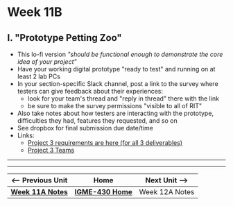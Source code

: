 # Week 11B

## I. "Prototype Petting Zoo" 
- This lo-fi version *"should be functional enough to demonstrate the core idea of your project"*
- Have your working digital prototype "ready to test" and running on at least 2 lab PCs 
- In your section-specific Slack channel, post a link to the survey where testers can give feedback about their experiences:
  - look for your team's thread and "reply in thread" there with the link
  - be sure to make the survey permissions "visible to all of RIT"
- Also take notes about how testers are interacting with the prototype, difficulties they had, features they requested, and so on
- See dropbox for final submission due date/time
- Links:
  - [Project 3 requirements are here (for all 3 deliverables)](../documents/p3-interactive-prototype.md)
  - [Project 3 Teams](../documents/p3-teams.md)

---
---

| <-- Previous Unit | Home | Next Unit -->
| --- | --- | --- 
|  [**Week 11A Notes**](11A.md)  |  [**IGME-430 Home**](../) | Week 12A Notes
